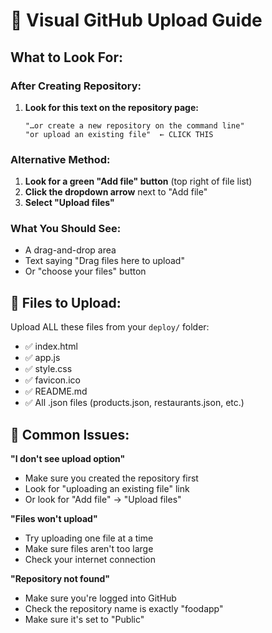 # 📸 Visual GitHub Upload Guide

## What to Look For:

### After Creating Repository:
1. **Look for this text on the repository page:**
   ```
   "…or create a new repository on the command line"
   "or upload an existing file"  ← CLICK THIS
   ```

### Alternative Method:
1. **Look for a green "Add file" button** (top right of file list)
2. **Click the dropdown arrow** next to "Add file"
3. **Select "Upload files"**

### What You Should See:
- A drag-and-drop area
- Text saying "Drag files here to upload"
- Or "choose your files" button

## 📁 Files to Upload:
Upload ALL these files from your `deploy/` folder:
- ✅ index.html
- ✅ app.js  
- ✅ style.css
- ✅ favicon.ico
- ✅ README.md
- ✅ All .json files (products.json, restaurants.json, etc.)

## 🚨 Common Issues:

**"I don't see upload option"**
- Make sure you created the repository first
- Look for "uploading an existing file" link
- Or look for "Add file" → "Upload files"

**"Files won't upload"**
- Try uploading one file at a time
- Make sure files aren't too large
- Check your internet connection

**"Repository not found"**
- Make sure you're logged into GitHub
- Check the repository name is exactly "foodapp"
- Make sure it's set to "Public"
